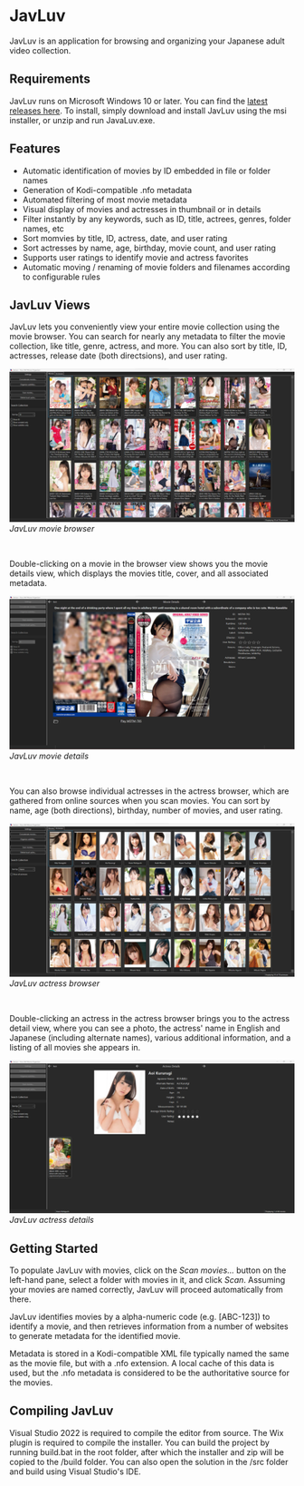 # JavLuv

JavLuv is an application for browsing and organizing your Japanese adult video collection. 

## Requirements

JavLuv runs on Microsoft Windows 10 or later.  You can find the [latest releases here](https://github.com/JavLuv/JavLuv/releases).  To install, simply download and install JavLuv using the msi installer, or unzip and run JavaLuv.exe.

## Features

* Automatic identification of movies by ID embedded in file or folder names
* Generation of Kodi-compatible .nfo metadata
* Automated filtering of most movie metadata
* Visual display of movies and actresses in thumbnail or in details
* Filter instantly by any keywords, such as ID, title, actrees, genres, folder names, etc
* Sort momvies by title, ID, actress, date, and user rating
* Sort actresses by name, age, birthday, movie count, and user rating
* Supports user ratings to identify movie and actress favorites
* Automatic moving / renaming of movie folders and filenames according to configurable rules

## JavLuv Views

JavLuv lets you conveniently view your entire movie collection using the movie browser.  You can search for nearly any metadata to filter the movie collection, like title, genre, actress, and more.  You can also sort by title, ID, actresses, release date (both directsions), and user rating.

![JavLuv Movie Browser](media/movie_browser.png)
_JavLuv movie browser_

<br>

Double-clicking on a movie in the browser view shows you the movie details view, which displays the movies title, cover, and all associated metadata.

![JavLuv Movie Details](media/movie_details.png)
_JavLuv movie details_

<br>

You can also browse individual actresses in the actress browser, which are gathered from online sources when you scan movies.  You can sort by name, age (both directions), birthday, number of movies, and user rating.

![JavLuv Actress Browser](media/actress_browser.png)
_JavLuv actress browser_

<br>

Double-clicking an actress in the actress browser brings you to the actress detail view, where you can see a photo, the actress' name in English and Japanese (including alternate names), various additional information, and a listing of all movies she appears in.

![JavLuv Actress Details](media/actress_details.png)
_JavLuv actress details_

## Getting Started

To populate JavLuv with movies, click on the _Scan movies..._ button on the left-hand pane, select a folder with movies in it, and click _Scan_.  Assuming your movies are named correctly, JavLuv will proceed automatically from there.

JavLuv identifies movies by a alpha-numeric code (e.g. \[ABC-123\]) to identify a movie, and then retrieves information from a number of websites to generate metadata for the identified movie.

Metadata is stored in a Kodi-compatible XML file typically named the same as the movie file, but with a .nfo extension.  A local cache of this data is used, but the .nfo metadata is considered to be the authoritative source for the movies.

## Compiling JavLuv

Visual Studio 2022 is required to compile the editor from source.  The Wix plugin is required to compile the installer.  You can build the project by running build.bat in the root folder, after which the installer and zip will be copied to the /build folder.  You can also open the solution in the /src folder and build using Visual Studio's IDE.


